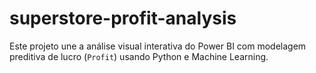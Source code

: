 # superstore-profit-analysis
Este projeto une a análise visual interativa do Power BI com modelagem preditiva de lucro (`Profit`) usando Python e Machine Learning.
